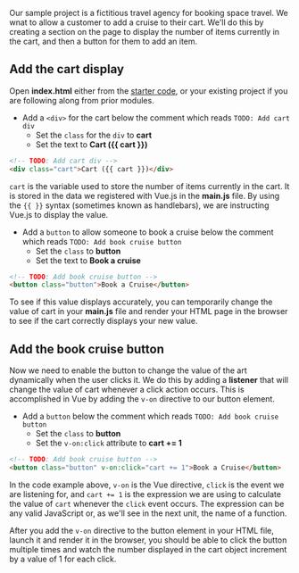 Our sample project is a fictitious travel agency for booking space travel. We wnat to allow a customer to add a cruise to their cart. We'll do this by creating a section on the page to display the number of items currently in the cart, and then a button for them to add an item.

## Add the cart display

Open **index.html** either from the [starter code](link), or your existing project if you are following along from prior modules.

- Add a `<div>` for the cart below the comment which reads `TODO: Add cart div`
  - Set the `class` for the `div` to **cart**
  - Set the text to **Cart ({{ cart }})**

```html
<!-- TODO: Add cart div -->
<div class="cart">Cart ({{ cart }})</div>
```

`cart` is the variable used to store the number of items currently in the cart. It is stored in the data we registered with Vue.js in the **main.js** file. By using the `{{ }}` syntax (sometimes known as handlebars), we are instructing Vue.js to display the value.

- Add a `button` to allow someone to book a cruise below the comment which reads `TODO: Add book cruise button`
  - Set the `class` to **button**
  - Set the text to **Book a cruise**

```html
<!-- TODO: Add book cruise button -->
<button class="button">Book a Cruise</button>
```

To see if this value displays accurately, you can temporarily change the value of cart in your **main.js** file and render your HTML page in the browser to see if the cart correctly displays your new value.

## Add the book cruise button

Now we need to enable the button to change the value of the art dynamically when the user clicks it. We do this by adding a **listener** that will change the value of cart whenever a click action occurs. This is accomplished in Vue by adding the `v-on` directive to our button element.

- Add a `button` below the comment which reads `TODO: Add book cruise button`
  - Set the `class` to **button**
  - Set the `v-on:click` attribute to **cart += 1**

```html
<!-- TODO: Add book cruise button -->
<button class="button" v-on:click="cart += 1">Book a Cruise</button>
```

In the code example above, `v-on` is the Vue directive, `click` is the event we are listening for, and `cart += 1` is the expression we are using to calculate the value of `cart` whenever the `click` event occurs. The expression can be any valid JavaScript or, as we'll see in the next unit, the name of a function.

After you add the `v-on` directive to the button element in your HTML file, launch it and render it in the browser, you should be able to click the button multiple times and watch the number displayed in the cart object increment by a value of 1 for each click.
